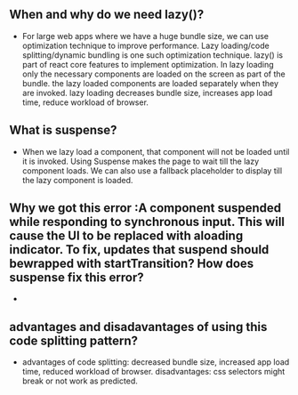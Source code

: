 ## When and why do we need lazy()?

- For large web apps where we have a huge bundle size, we can use optimization technique to improve performance. Lazy loading/code splitting/dynamic bundling is one such optimization technique. lazy() is part of react core features to implement optimization. In lazy loading only the necessary components are loaded on the screen as part of the bundle. the lazy loaded components are loaded separately when they are invoked. lazy loading decreases bundle size, increases app load time, reduce workload of browser.

## What is suspense?

- When we lazy load a component, that component will not be loaded until it is invoked. Using Suspense makes the page to wait till the lazy component loads. We can also use a fallback placeholder to display till the lazy component is loaded.

## Why we got this error :A component suspended while responding to synchronous input. This will cause the UI to be replaced with aloading indicator. To fix, updates that suspend should bewrapped with startTransition? How does suspense fix this error?

-

## advantages and disadavantages of using this code splitting pattern?

- advantages of code splitting: decreased bundle size, increased app load time, reduced workload of browser. disadvantages: css selectors might break or not work as predicted.
